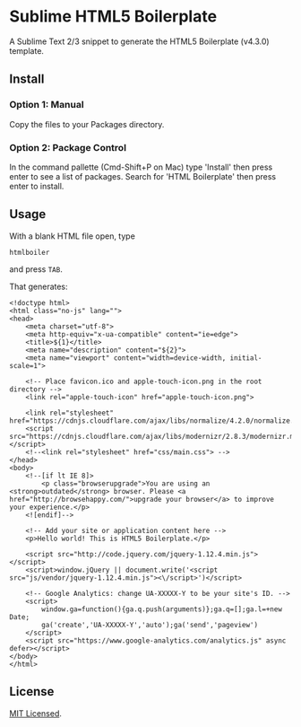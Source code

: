 # Sublime HTML5 Boilerplate

A Sublime Text 2/3 snippet to generate the HTML5 Boilerplate (v4.3.0) template.

## Install

### Option 1: Manual

Copy the files to your Packages directory.

### Option 2: Package Control

In the command pallette (Cmd-Shift+P on Mac) type 'Install' then press enter to see a list of packages. Search for 'HTML Boilerplate' then press enter to install.

## Usage

With a blank HTML file open, type

    htmlboiler

and press `TAB`.

That generates:

    <!doctype html>
    <html class="no-js" lang="">
    <head>
        <meta charset="utf-8">
        <meta http-equiv="x-ua-compatible" content="ie=edge">
        <title>${1}</title>
        <meta name="description" content="${2}">
        <meta name="viewport" content="width=device-width, initial-scale=1">
        
        <!-- Place favicon.ico and apple-touch-icon.png in the root directory -->
        <link rel="apple-touch-icon" href="apple-touch-icon.png">

        <link rel="stylesheet" href="https://cdnjs.cloudflare.com/ajax/libs/normalize/4.2.0/normalize.min.css">
        <script src="https://cdnjs.cloudflare.com/ajax/libs/modernizr/2.8.3/modernizr.min.js"></script>
        <!--<link rel="stylesheet" href="css/main.css"> -->
    </head>
    <body>
        <!--[if lt IE 8]>
            <p class="browserupgrade">You are using an <strong>outdated</strong> browser. Please <a href="http://browsehappy.com/">upgrade your browser</a> to improve your experience.</p>
        <![endif]-->

        <!-- Add your site or application content here -->
        <p>Hello world! This is HTML5 Boilerplate.</p>

        <script src="http://code.jquery.com/jquery-1.12.4.min.js"></script>
        <script>window.jQuery || document.write('<script src="js/vendor/jquery-1.12.4.min.js"><\/script>')</script>

        <!-- Google Analytics: change UA-XXXXX-Y to be your site's ID. -->
        <script>
            window.ga=function(){ga.q.push(arguments)};ga.q=[];ga.l=+new Date;
            ga('create','UA-XXXXX-Y','auto');ga('send','pageview')
        </script>
        <script src="https://www.google-analytics.com/analytics.js" async defer></script>
    </body>
    </html>

## License 

[MIT Licensed](http://sloria.mit-license.org/).
